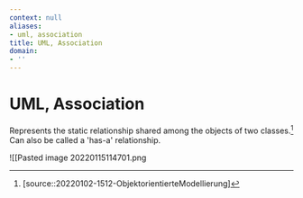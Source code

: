 ```yaml
---
context: null
aliases:
- uml, association
title: UML, Association
domain:
- ''
---
```


# UML, Association

Represents the static relationship shared among the objects of two classes.[^1] Can also be called a 'has-a' relationship.

![[Pasted image 20220115114701.png

[^1]: [source::20220102-1512-ObjektorientierteModellierung]
